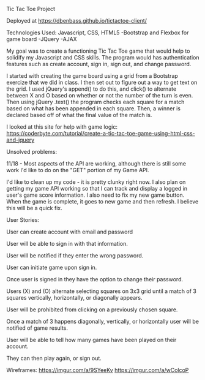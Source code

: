 Tic Tac Toe Project

Deployed at https://dbenbass.github.io/tictactoe-client/

Technologies Used: Javascript, CSS, HTML5
  -Bootstrap and Flexbox for game board
  -JQuery
  -AJAX

My goal was to create a functioning Tic Tac Toe game that would help to solidify
my Javascript and CSS skills. The program would has authentication features such
as create account, sign in, sign out, and change password.

I started with creating the game board using a grid from a Bootstrap exercize
that we did in class. I then set out to figure out a way to get text on the grid.
I used jQuery's append() to do this, and click() to alternate between X and O
based on whether or not the number of the turn is even. Then using jQuery .text()
the program checks each square for a match based on what has been appended in each square. Then, a winner is declared based off of what the final value of the match is.

I looked at this site for help with game logic: https://coderbyte.com/tutorial/create-a-tic-tac-toe-game-using-html-css-and-jquery

Unsolved problems:

11/18 - Most aspects of the API are working, although there is still some work I'd like to do on the "GET" portion of my Game API.

I'd like to clean up my code - it is pretty clunky right now. I also plan on getting my game API working so that I can track and display a logged in user's game score information. I also need to fix my new game button. When the game is complete, it
goes to new game and then refresh. I believe this will be a quick fix.

User Stories:

User can create account with email and password

User will be able to sign in with that information.

User will be notified if they enter the wrong password.

User can initiate game upon sign in.

Once user is signed in they have the option to change their password.

Users (X) and (O) alternate selecting squares on 3x3 grid until a match of 3 squares vertically, horizontally, or diagonally appears.

User will be prohibited from clicking on a previously chosen square.

Once a match of 3 happens diagonally, vertically, or horizontally user will be notified of game results.

User will be able to tell how many games have been played on their account.

They can then play again, or sign out.


Wireframes:
https://imgur.com/a/9SYeeKv
https://imgur.com/a/wColcoP
